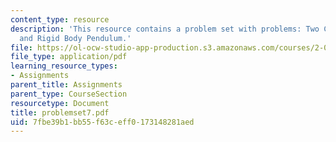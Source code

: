 ```yaml
---
content_type: resource
description: 'This resource contains a problem set with problems: Two Carts, Centrifuge,
  and Rigid Body Pendulum.'
file: https://ol-ocw-studio-app-production.s3.amazonaws.com/courses/2-003j-dynamics-and-control-i-spring-2007/7fbe39b1bb55f63ceff0173148281aed_problemset7.pdf
file_type: application/pdf
learning_resource_types:
- Assignments
parent_title: Assignments
parent_type: CourseSection
resourcetype: Document
title: problemset7.pdf
uid: 7fbe39b1-bb55-f63c-eff0-173148281aed
---
```

